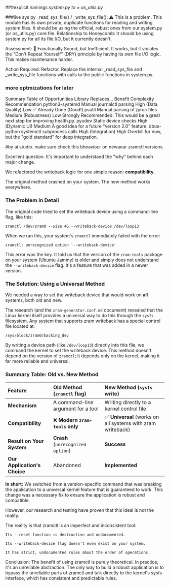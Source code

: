 ###explicit namings
*system.py to = os_utils.py*

###live sys py
_read_sys_file() / _write_sys_file(): ⚠️ This is a problem. This module has its own private, duplicate functions for reading and writing system files. It should be using the official, robust ones from our system.py (or os_utils.py) core file.
Relationship to Honeycomb: It should be using system.py for all its file I/O, but it currently doesn't.

Assessment: 🔶 Functionally Sound, but Inefficient. It works, but it violates the "Don't Repeat Yourself" (DRY) principle by having its own file I/O logic. This makes maintenance harder.

Action Required: Refactor. Replace the internal _read_sys_file and _write_sys_file functions with calls to the public functions in system.py.


### more optmizations for later
Summary Table of Opportunities
Library	Replaces...	Benefit	Complexity	Recommendation
python3-systemd	Manual journalctl parsing	High (Data Quality)	Low	✅ Already Done (Good!)
psutil	Manual parsing of /proc files	Medium (Robustness)	Low	Strongly Recommended. This would be a great next step for improving health.py.
pyudev	Static device checks	High (Dynamic UI)	Medium	A good idea for a future "version 2.0" feature.
dbus-python	systemctl subprocess calls	High (Integration)	High	Overkill for now, but the "gold standard" for deep integration.


#by ai studio. make sure check this bheaviour on newaear zramctl versions.


Excellent question. It's important to understand the "why" behind each major change.

We refactored the writeback logic for one simple reason: **compatibility.**

The original method crashed on your system. The new method works everywhere.

### The Problem in Detail

The original code tried to set the writeback device using a command-line flag, like this:

`zramctl /dev/zram0 --size 4G --writeback-device /dev/loop13`

When we ran this, your system's `zramctl` immediately failed with the error:

`zramctl: unrecognized option '--writeback-device'`

This error was the key. It told us that the version of the `zram-tools` package on your system (Ubuntu Jammy) is older and simply does not understand the `--writeback-device` flag. It's a feature that was added in a newer version.

### The Solution: Using a Universal Method

We needed a way to set the writeback device that would work on **all** systems, both old and new.

The research (and the `zram-generator.conf.md` document) revealed that the Linux kernel itself provides a universal way to do this through the `sysfs` filesystem. Any system that supports zram writeback has a special control file located at:

`/sys/block/zram0/backing_dev`

By writing a device path (like `/dev/loop13`) directly into this file, we command the kernel to set the writeback device. This method doesn't depend on the version of `zramctl`; it depends only on the kernel, making it far more reliable and universal.

### Summary Table: Old vs. New Method

| Feature                  | Old Method (`zramctl` flag)             | New Method (`sysfs` write)                                  |
| :----------------------- | :-------------------------------------- | :---------------------------------------------------------- |
| **Mechanism**            | A command-line argument for a tool      | Writing directly to a kernel control file                   |
| **Compatibility**        | ❌ **Modern `zram-tools` only**           | ✅ **Universal** (works on all systems with zram writeback) |
| **Result on Your System**  | **Crash** (`unrecognized option`)       | **Success**                                                 |
| **Our Application's Choice** | Abandoned                             | **Implemented**                                             |

**In short:** We switched from a version-specific command that was breaking the application to a universal kernel feature that is guaranteed to work. This change was a necessary fix to ensure the application is robust and compatible.


However, our research and testing have proven that this ideal is not the reality.

The reality is that zramctl is an imperfect and inconsistent tool:

    Its --reset function is destructive and undocumented.

    Its --writeback-device flag doesn't even exist on your system.

    It has strict, undocumented rules about the order of operations.

Conclusion: The benefit of using zramctl is purely theoretical. In practice, it's an unreliable abstraction. The only way to build a robust application is to bypass the unreliable parts of zramctl and talk directly to the kernel's sysfs interface, which has consistent and predictable rules.